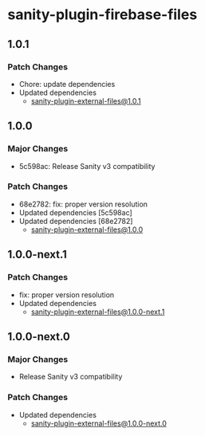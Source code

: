 # sanity-plugin-firebase-files

## 1.0.1

### Patch Changes

- Chore: update dependencies
- Updated dependencies
  - sanity-plugin-external-files@1.0.1

## 1.0.0

### Major Changes

- 5c598ac: Release Sanity v3 compatibility

### Patch Changes

- 68e2782: fix: proper version resolution
- Updated dependencies [5c598ac]
- Updated dependencies [68e2782]
  - sanity-plugin-external-files@1.0.0

## 1.0.0-next.1

### Patch Changes

- fix: proper version resolution
- Updated dependencies
  - sanity-plugin-external-files@1.0.0-next.1

## 1.0.0-next.0

### Major Changes

- Release Sanity v3 compatibility

### Patch Changes

- Updated dependencies
  - sanity-plugin-external-files@1.0.0-next.0
